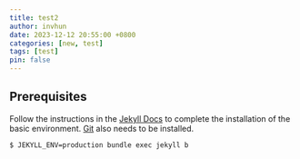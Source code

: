 ```yaml
---
title: test2
author: invhun
date: 2023-12-12 20:55:00 +0800
categories: [new, test]
tags: [test]
pin: false
---
```


## Prerequisites

Follow the instructions in the [Jekyll Docs](https://jekyllrb.com/docs/installation/) to complete the installation of the basic environment. [Git](https://git-scm.com/) also needs to be installed.


```console
$ JEKYLL_ENV=production bundle exec jekyll b
```

